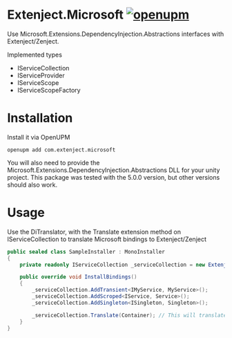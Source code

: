 # Extenject.Microsoft [![openupm](https://img.shields.io/npm/v/com.extenject.microsoft?label=openupm&registry_uri=https://package.openupm.com)](https://openupm.com/packages/com.extenject.microsoft/)

Use Microsoft.Extensions.DependencyInjection.Abstractions interfaces with Extenject/Zenject.

Implemented types

- IServiceCollection
- IServiceProvider
- IServiceScope
- IServiceScopeFactory

# Installation

Install it via OpenUPM
```pwsh
openupm add com.extenject.microsoft
```

You will also need to provide the Microsoft.Extensions.DependencyInjection.Abstractions DLL for your unity project. This package was tested with the 5.0.0 version, but other versions should also work.

# Usage

Use the DiTranslator, with the Translate extension method on IServiceCollection to translate Microsoft bindings to Extenject/Zenject

```csharp
public sealed class SampleInstaller : MonoInstaller
{
    private readonly IServiceCollection _serviceCollection = new ExtenjectServiceCollection();

    public override void InstallBindings()
    {
        _serviceCollection.AddTransient<IMyService, MyService>();
        _serviceCollection.AddScroped<IService, Service>();
        _serviceCollection.AddSingleton<ISingleton, Singleton>();

        _serviceCollection.Translate(Container); // This will translate the bindings into the provided DiContainer
    }
}
```